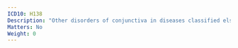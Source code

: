 ```yaml
---
ICD10: H138
Description: "Other disorders of conjunctiva in diseases classified elsewhere"
Matters: No
Weight: 0
---
```

